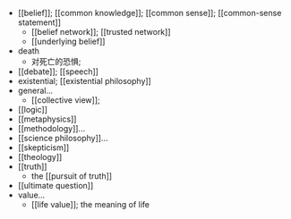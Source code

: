 - [[belief]]; [[common knowledge]]; [[common sense]]; [[common-sense statement]]
    - [[belief network]]; [[trusted network]]
    - [[underlying belief]]
- death
    - 对死亡的恐惧;
- [[debate]]; [[speech]]
- existential; [[existential philosophy]]
- general...
    - [[collective view]];
- [[logic]]
- [[metaphysics]]
- [[methodology]]...
- [[science philosophy]]...
- [[skepticism]]
- [[theology]]
- [[truth]]
    - the [[pursuit of truth]]
- [[ultimate question]]
- value...
    - [[life value]]; the meaning of life
